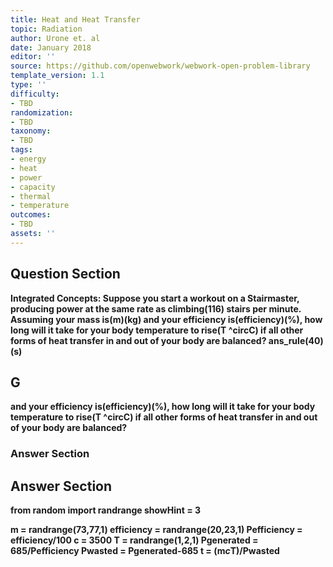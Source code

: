 ```yaml
---
title: Heat and Heat Transfer
topic: Radiation
author: Urone et. al
date: January 2018
editor: ''
source: https://github.com/openwebwork/webwork-open-problem-library
template_version: 1.1
type: ''
difficulty:
- TBD
randomization:
- TBD
taxonomy:
- TBD
tags:
- energy
- heat
- power
- capacity
- thermal
- temperature
outcomes:
- TBD
assets: ''
---
```


## Question Section 

<b>
Integrated Concepts: Suppose you start a workout on a Stairmaster, producing power at the same rate as climbing(116) stairs per minute. Assuming your mass is(m)(kg) and your efficiency is(efficiency)(%), how long will it take for your body temperature to rise(T ^circC) if all other forms of heat transfer in and out of your body are balanced?
ans_rule(40)(s)

## G
and your efficiency is(efficiency)(%), how long will it take for your body temperature to rise(T ^circC) if all other forms of heat transfer in and out of your body are balanced?
### Answer Section


## Answer Section

from random import randrange
showHint = 3

m = randrange(73,77,1)
efficiency = randrange(20,23,1)
Pefficiency = efficiency/100
c = 3500
T = randrange(1,2,1)
Pgenerated = 685/Pefficiency
Pwasted = Pgenerated-685
t = (m*c*T)/Pwasted